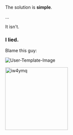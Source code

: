 The solution is **simple**.

...

It isn't.

### I lied.

Blame this guy:

![User-Template-Image](https://files.catbox.moe/iw4ymq.png)

<img src="https://files.catbox.moe/iw4ymq.png" alt="iw4ymq" height="200">

